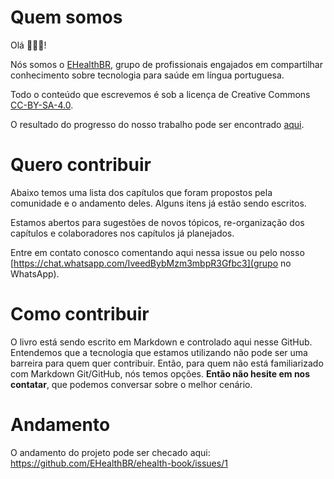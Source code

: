 # Quem somos
Olá 👋👋👋! 

Nós somos o [EHealthBR](https://github.com/EHealthBR/), grupo de profissionais engajados em compartilhar conhecimento sobre tecnologia para saúde em língua portuguesa.

Todo o conteúdo que escrevemos é sob a licença de Creative Commons [CC-BY-SA-4.0](https://ehealthbr.github.io/ehealth-book/LICENSE.txt). 

O resultado do progresso do nosso trabalho pode ser encontrado [aqui](https://ehealthbr.github.io/ehealth-book).

# Quero contribuir
Abaixo temos uma lista dos capítulos que foram propostos pela comunidade e o andamento deles. Alguns itens já estão sendo escritos. 

Estamos abertos para sugestões de novos tópicos, re-organização dos capítulos e colaboradores nos capítulos já planejados.

Entre em contato conosco comentando aqui nessa issue ou pelo nosso [https://chat.whatsapp.com/IveedBybMzm3mbpR3Gfbc3](grupo no WhatsApp).

# Como contribuir
O livro está sendo escrito em Markdown e controlado aqui nesse GitHub.
Entendemos que a tecnologia que estamos utilizando não pode ser uma barreira para quem quer contribuir. Então, para quem não está familiarizado com Markdown Git/GitHub, nós temos opções. **Então não hesite em nos contatar**, que podemos conversar sobre o melhor cenário.

# Andamento
O andamento do projeto pode ser checado aqui: https://github.com/EHealthBR/ehealth-book/issues/1
